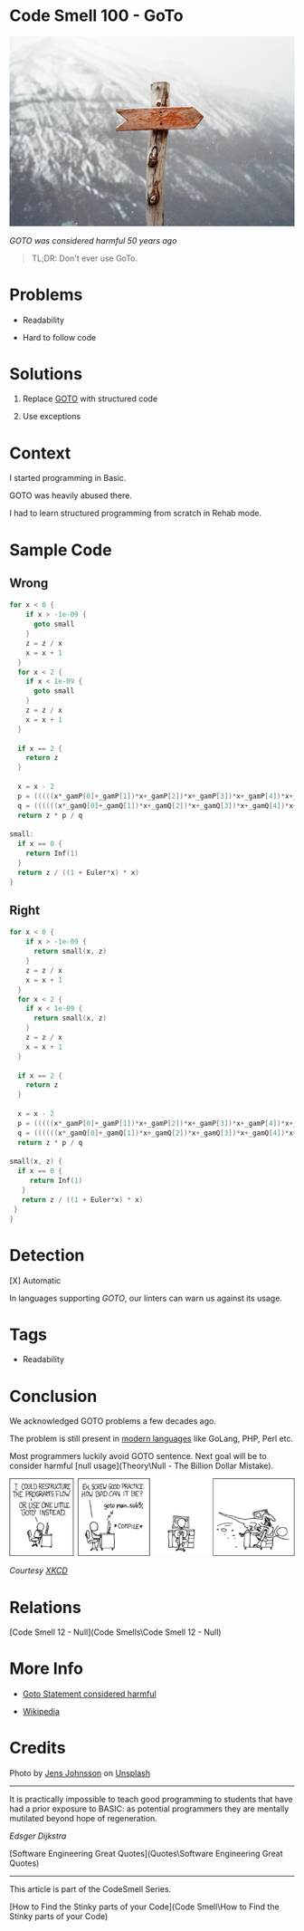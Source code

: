 # Code Smell 100 - GoTo

![Code Smell 100 - GoTo](jens-johnsson-36a3U4_UUHY-unsplash.jpg)

*GOTO was considered harmful 50 years ago*

> TL;DR: Don't ever use GoTo.

# Problems

- Readability

- Hard to follow code

# Solutions

1. Replace [GOTO](https://en.wikipedia.org/wiki/Goto) with structured code

2. Use exceptions

# Context

I started programming in Basic. 

GOTO was heavily abused there. 

I had to learn structured programming from scratch in Rehab mode.

# Sample Code

## Wrong

[Gist Url]: # (https://gist.github.com/mcsee/5d76fda8dfbe6f351e709baa00e0e61c)
```go
for x < 0 {
    if x > -1e-09 {
      goto small
    }
    z = z / x
    x = x + 1
  }
  for x < 2 {
    if x < 1e-09 {
      goto small
    }
    z = z / x
    x = x + 1
  }

  if x == 2 {
    return z
  }

  x = x - 2
  p = (((((x*_gamP[0]+_gamP[1])*x+_gamP[2])*x+_gamP[3])*x+_gamP[4])*x+_gamP[5])*x + _gamP[6]
  q = ((((((x*_gamQ[0]+_gamQ[1])*x+_gamQ[2])*x+_gamQ[3])*x+_gamQ[4])*x+_gamQ[5])*x+_gamQ[6])*x + _gamQ[7]
  return z * p / q

small:
  if x == 0 {
    return Inf(1)
  }
  return z / ((1 + Euler*x) * x)
}
```

## Right

[Gist Url]: # (https://gist.github.com/mcsee/da74b8e901f234b6bc400c9a6e0b7725)
```go
for x < 0 {
    if x > -1e-09 {
      return small(x, z)
    }
    z = z / x
    x = x + 1
  }
  for x < 2 {
    if x < 1e-09 {
      return small(x, z)
    }
    z = z / x
    x = x + 1
  }

  if x == 2 {
    return z
  }

  x = x - 2
  p = (((((x*_gamP[0]+_gamP[1])*x+_gamP[2])*x+_gamP[3])*x+_gamP[4])*x+_gamP[5])*x + _gamP[6]
  q = ((((((x*_gamQ[0]+_gamQ[1])*x+_gamQ[2])*x+_gamQ[3])*x+_gamQ[4])*x+_gamQ[5])*x+_gamQ[6])*x + _gamQ[7]
  return z * p / q

small(x, z) {
  if x == 0 {
     return Inf(1)
   }
   return z / ((1 + Euler*x) * x)
 }
}
```

# Detection

[X] Automatic 

In languages supporting *GOTO*, our linters can warn us against its usage.

# Tags

- Readability

# Conclusion

We acknowledged GOTO problems a few decades ago.

The problem is still present in [modern languages](https://en.wikipedia.org/wiki/Goto) like GoLang, PHP, Perl etc.

Most programmers luckily avoid GOTO sentence. Next goal will be to consider harmful [null usage](Theory\Null - The Billion Dollar Mistake).

![goto xkcd](goto.png)

*Courtesy [XKCD](https://xkcd.com/292/)*

# Relations

[Code Smell 12 - Null](Code Smells\Code Smell 12 - Null)

# More Info

- [Goto Statement considered harmful](https://homepages.cwi.nl/~storm/teaching/reader/Dijkstra68.pdf)

- [Wikipedia](https://en.wikipedia.org/wiki/Goto)

# Credits

Photo by [Jens Johnsson](https://unsplash.com/@jens_johnsson) on [Unsplash](https://unsplash.com/s/photos/sign)  

* * *

It is practically impossible to teach good programming to students that have had a prior exposure to BASIC: as potential programmers they are mentally mutilated beyond hope of regeneration.

_Edsger Dijkstra_
 
[Software Engineering Great Quotes](Quotes\Software Engineering Great Quotes)

* * *

This article is part of the CodeSmell Series.

[How to Find the Stinky parts of your Code](Code Smell\How to Find the Stinky parts of your Code)